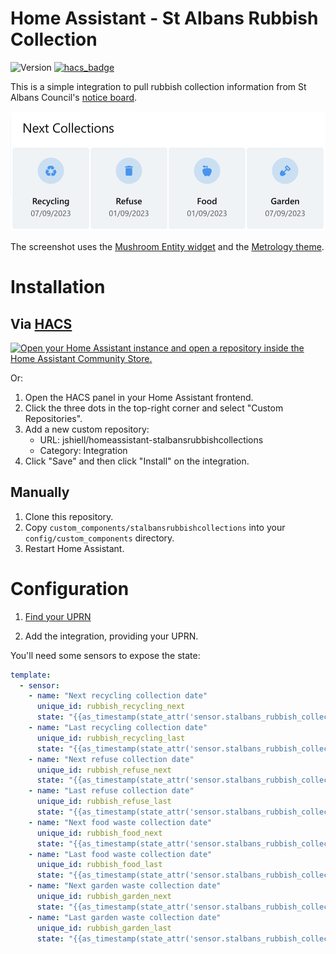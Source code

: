 # Home Assistant - St Albans Rubbish Collection

![Version](https://img.shields.io/github/v/release/jshiell/homeassistant-stalbansrubbishcollections?style=for-the-badge)
[![hacs_badge](https://img.shields.io/badge/HACS-Default-41BDF5.svg?style=for-the-badge)](https://github.com/hacs/integration)

This is a simple integration to pull rubbish collection information from St Albans Council's [notice board](https://gis.stalbans.gov.uk/NoticeBoard9/NoticeBoard.aspx). 

![Widgets on a Lovelace dashboard](widgets.png)

The screenshot uses the [Mushroom Entity widget](https://github.com/piitaya/lovelace-mushroom) and the [Metrology theme](https://github.com/Madelena/Metrology-for-Hass).

# Installation

## Via [HACS](https://hacs.xyz)

[![Open your Home Assistant instance and open a repository inside the Home Assistant Community Store.](https://my.home-assistant.io/badges/hacs_repository.svg)](https://my.home-assistant.io/redirect/hacs_repository/?owner=jshiell&repository=homeassistant-stalbansrubbishcollections)

Or:

1. Open the HACS panel in your Home Assistant frontend.
1. Click the three dots in the top-right corner and select "Custom Repositories".
1. Add a new custom repository:
    * URL: jshiell/homeassistant-stalbansrubbishcollections
    * Category: Integration
1. Click "Save" and then click "Install" on the integration.

## Manually

1. Clone this repository.
1. Copy `custom_components/stalbansrubbishcollections` into your `config/custom_components` directory.
1. Restart Home Assistant.

# Configuration

1. [Find your UPRN](https://www.findmyaddress.co.uk/)

3. Add the integration, providing your UPRN.

You'll need some sensors to expose the state:

```yaml
template:
  - sensor:
    - name: "Next recycling collection date"
      unique_id: rubbish_recycling_next
      state: "{{as_timestamp(state_attr('sensor.stalbans_rubbish_collection_<your uprn>', 'CollectDomesticRecycling')['next']) | timestamp_custom('%d/%m/%Y') }}"
    - name: "Last recycling collection date"
      unique_id: rubbish_recycling_last
      state: "{{as_timestamp(state_attr('sensor.stalbans_rubbish_collection_<your uprn>', 'CollectDomesticRecycling')['last']) | timestamp_custom('%d/%m/%Y') }}"
    - name: "Next refuse collection date"
      unique_id: rubbish_refuse_next
      state: "{{as_timestamp(state_attr('sensor.stalbans_rubbish_collection_<your uprn>', 'CollectDomesticRefuse')['next']) | timestamp_custom('%d/%m/%Y') }}"
    - name: "Last refuse collection date"
      unique_id: rubbish_refuse_last
      state: "{{as_timestamp(state_attr('sensor.stalbans_rubbish_collection_<your uprn>', 'CollectDomesticRefuse')['last']) | timestamp_custom('%d/%m/%Y') }}"
    - name: "Next food waste collection date"
      unique_id: rubbish_food_next
      state: "{{as_timestamp(state_attr('sensor.stalbans_rubbish_collection_<your uprn>', 'CollectDomesticFood')['next']) | timestamp_custom('%d/%m/%Y') }}"
    - name: "Last food waste collection date"
      unique_id: rubbish_food_last
      state: "{{as_timestamp(state_attr('sensor.stalbans_rubbish_collection_<your uprn>', 'CollectDomesticFood')['last']) | timestamp_custom('%d/%m/%Y') }}"
    - name: "Next garden waste collection date"
      unique_id: rubbish_garden_next
      state: "{{as_timestamp(state_attr('sensor.stalbans_rubbish_collection_<your uprn>', 'CollectDomesticPaidGarden')['next']) | timestamp_custom('%d/%m/%Y') }}"
    - name: "Last garden waste collection date"
      unique_id: rubbish_garden_last
      state: "{{as_timestamp(state_attr('sensor.stalbans_rubbish_collection_<your uprn>', 'CollectDomesticPaidGarden')['last']) | timestamp_custom('%d/%m/%Y') }}"
```
